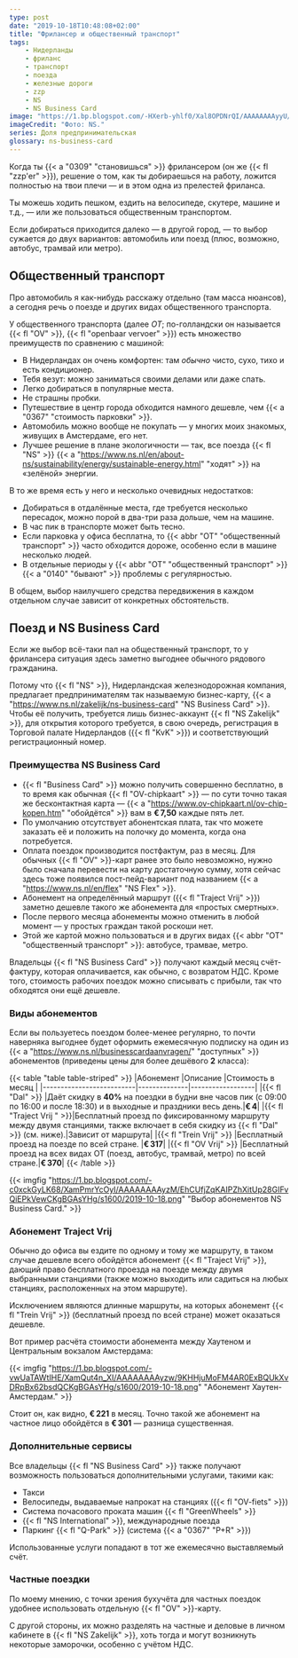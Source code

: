 ```yaml
---
type: post
date: "2019-10-18T10:48:08+02:00"
title: "Фрилансер и общественный транспорт"
tags:
    - Нидерланды
    - фриланс
    - транспорт
    - поезда
    - железные дороги
    - zzp
    - NS
    - NS Business Card
image: "https://1.bp.blogspot.com/-HXerb-yhlf0/Xal8OPDNrQI/AAAAAAAAyyU/HZMFgTAx6rIU9pW-iLxXIwAMHX-U493dgCKgBGAsYHg/s1600/2019-10-18.jpg"
imageCredit: "Фото: NS."
series: Доля предпринимательская
glossary: ns-business-card
---
```


Когда ты {{< a "0309" "становишься" >}} фрилансером (он же {{< fl "zzp'er" >}}), решение о том, как ты добираешься на работу, ложится полностью на твои плечи — и в этом одна из прелестей фриланса.

Ты можешь ходить пешком, ездить на велосипеде, скутере, машине и т.д., — или же пользоваться общественным транспортом.

<!--more-->

Если добираться приходится далеко — в другой город, — то выбор сужается до двух вариантов: автомобиль или поезд (плюс, возможно, автобус, трамвай или метро).

## Общественный транспорт

Про автомобиль я как-нибудь расскажу отдельно (там масса нюансов), а сегодня речь о поезде и других видах общественного транспорта.

У общественного транспорта (далее *ОТ*; по-голландски он называется {{< fl "OV" >}}, {{< fl "openbaar vervoer" >}}) есть множество преимуществ по сравнению с машиной:

* В Нидерландах он очень комфортен: там *обычно* чисто, сухо, тихо и есть кондиционер.
* Тебя везут: можно заниматься своими делами или даже спать.
* Легко добираться в популярные места.
* Не страшны пробки.
* Путешествие в центр города обходится намного дешевле, чем {{< a "0367" "стоимость парковки" >}}.
* Автомобиль можно вообще не покупать — у многих моих знакомых, живущих в Амстердаме, его нет.
* Лучшее решение в плане экологичности — так, все поезда {{< fl "NS" >}} {{< a "https://www.ns.nl/en/about-ns/sustainability/energy/sustainable-energy.html" "ходят" >}} на «зелёной» энергии.

В то же время есть у него и несколько очевидных недостатков:

* Добираться в отдалённые места, где требуется несколько пересадок, можно порой в два-три раза дольше, чем на машине.
* В час пик в транспорте может быть тесно.
* Если парковка у офиса бесплатна, то {{< abbr "ОТ" "общественный транспорт" >}} часто обходится дороже, особенно если в машине несколько людей.
* В отдельные периоды у {{< abbr "ОТ" "общественный транспорт" >}} {{< a "0140" "бывают" >}} проблемы с регулярностью.

В общем, выбор наилучшего средства передвижения в каждом отдельном случае зависит от конкретных обстоятельств.

## Поезд и NS Business Card

Если же выбор всё-таки пал на общественный транспорт, то у фрилансера ситуация здесь заметно выгоднее обычного рядового гражданина.

Потому что {{< fl "NS" >}}, Нидерландская железнодорожная компания, предлагает предпринимателям так называемую бизнес-карту, {{< a "https://www.ns.nl/zakelijk/ns-business-card" "NS Business Card" >}}. Чтобы её получить, требуется лишь бизнес-аккаунт {{< fl "NS Zakelijk" >}}, для открытия которого требуется, в свою очередь, регистрация в Торговой палате Нидерландов ({{< fl "KvK" >}}) и соответствующий регистрационный номер.

### Преимущества NS Business Card

* {{< fl "Business Card" >}} можно получить совершенно бесплатно, в то время как обычная {{< fl "OV-chipkaart" >}} — по сути точно такая же бесконтактная карта — {{< a "https://www.ov-chipkaart.nl/ov-chip-kopen.htm" "обойдётся" >}} вам в **€ 7,50** каждые пять лет.
* По умолчанию отсутствует абонентская плата, так что можете заказать её и положить на полочку до момента, когда она потребуется.
* Оплата поездок производится постфактум, раз в месяц. Для обычных {{< fl "OV" >}}-карт ранее это было невозможно, нужно было сначала перевести на карту достаточную сумму, хотя сейчас здесь тоже появился пост-пейд-вариант под названием {{< a "https://www.ns.nl/en/flex" "NS Flex" >}}.
* Абонемент на определённый маршрут ({{< fl "Traject Vrij" >}}) заметно дешевле такого же абонемента для «простых смертных».
* После первого месяца абонементы можно отменить в любой момент — у простых граждан такой роскоши нет.
* Этой же картой можно пользоваться и в других видах {{< abbr "ОТ" "общественный транспорт" >}}: автобусе, трамвае, метро.

Владельцы {{< fl "NS Business Card" >}} получают каждый месяц счёт-фактуру, которая оплачивается, как обычно, с возвратом НДС. Кроме того, стоимость рабочих поездок можно списывать с прибыли, так что обходятся они ещё дешевле.

### Виды абонементов

Если вы пользуетесь поездом более-менее регулярно, то почти наверняка выгоднее будет оформить ежемесячную подписку на один из {{< a "https://www.ns.nl/businesscardaanvragen/" "доступных" >}} абонементов (приведены цены для более дешёвого **2** класса):

{{< table "table table-striped" >}}
|Абонемент                 |Описание      |Стоимость в месяц |
|--------------------------|--------------|------------------|
|{{< fl "Dal" >}}          |Даёт скидку в **40%** на поездки в будни вне часов пик (с 09:00 по 16:00 и после 18:30) и в выходные и праздники весь день.|**€ 4**|
|{{< fl "Traject Vrij " >}}|Бесплатный проезд по фиксированному маршруту между двумя станциями, также включает в себя скидку из {{< fl "Dal" >}} (см. ниже).|Зависит от маршрута|
|{{< fl "Trein Vrij" >}}   |Бесплатный проезд на поезде по всей стране.                                        |**€ 317**|
|{{< fl "OV Vrij" >}}      |Бесплатный проезд на всех видах ОТ (поезд, автобус, трамвай, метро) по всей стране.|**€ 370**|
{{< /table >}}

{{< imgfig "https://1.bp.blogspot.com/-c0xckGyLK68/XamPmrYcOyI/AAAAAAAAyzM/EhCUfjZqKAIPZhXitUp28GIFvQiEPkVewCKgBGAsYHg/s1600/2019-10-18.png" "Выбор абонементов NS Business Card." >}}

### Абонемент Traject Vrij

Обычно до офиса вы ездите по одному и тому же маршруту, в таком случае дешевле всего обойдётся абонемент {{< fl "Traject Vrij" >}}, дающий право бесплатного проезда на поезде между двумя выбранными станциями (также можно выходить или садиться на любых станциях, расположенных на этом маршруте).

Исключением являются длинные маршруты, на которых абонемент {{< fl "Trein Vrij" >}} (бесплатный проезд по всей стране) может оказаться дешевле.

Вот пример расчёта стоимости абонемента между Хаутеном и Центральным вокзалом Амстердама:

{{< imgfig "https://1.bp.blogspot.com/-vwUaTAWtIHE/XamQut4n_XI/AAAAAAAAyzw/9KHHjuMoFM4AR0ExBQUkXvDRpBx62bsdQCKgBGAsYHg/s1600/2019-10-18.png" "Абонемент Хаутен-Амстердам." >}}

Стоит он, как видно, **€ 221** в месяц. Точно такой же абонемент на частное лицо обойдётся в **€ 301** — разница существенная.

### Дополнительные сервисы

Все владельцы {{< fl "NS Business Card" >}} также получают возможность пользоваться дополнительными услугами, такими как:

* Такси
* Велосипеды, выдаваемые напрокат на станциях ({{< fl "OV-fiets" >}})
* Система почасового проката машин {{< fl "GreenWheels" >}}
* {{< fl "NS International" >}}, международные поезда
* Паркинг {{< fl "Q-Park" >}} (система {{< a "0367" "P+R" >}})

Использованные услуги попадают в тот же ежемесячно выставляемый счёт.

### Частные поездки

По моему мнению, с точки зрения бухучёта для частных поездок удобнее использовать отдельную {{< fl "OV" >}}-карту.

С другой стороны, их можно разделять на частные и деловые в личном кабинете в {{< fl "NS Zakelijk" >}}, хоть тогда и могут возникнуть некоторые заморочки, особенно с учётом НДС.
